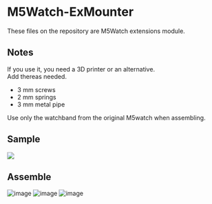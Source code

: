 # M5Watch-ExMounter
These files on the repository are M5Watch extensions module.

## Notes
If you use it, you need a 3D printer or an alternative.  
Add thereas needed.  
- 3 mm screws  
- 2 mm  springs   
- 3 mm metal pipe   

Use only the watchband from the original M5watch when assembling.  

## Sample
![](https://user-images.githubusercontent.com/42743454/58258822-6394fa00-7dae-11e9-9a04-a942b63a3f75.png)

## Assemble
![image](https://user-images.githubusercontent.com/42743454/58258999-a48d0e80-7dae-11e9-8bbd-b72c7323cea4.png)
![image](https://user-images.githubusercontent.com/42743454/58259106-d69e7080-7dae-11e9-8964-87d5ae639b82.png)
![image](https://user-images.githubusercontent.com/42743454/58259042-ba9acf00-7dae-11e9-8663-8ecf8a46ef49.png)

